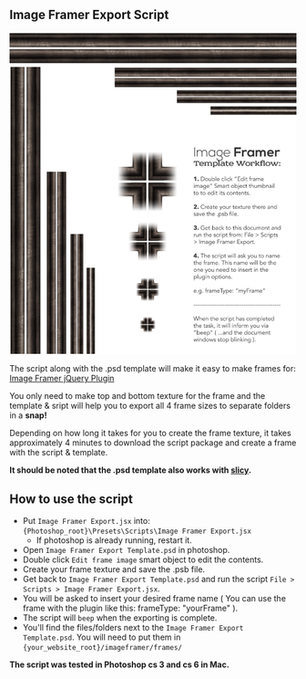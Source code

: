 ## Image Framer Export Script

![Image Framer Export Script](IFET.png)

The script along with the .psd template will make it easy to make frames for: [Image Framer jQuery Plugin](https://github.com/joonaspaakko/Image-Framer-jquery-plugin)

You only need to make top and bottom texture for the frame and the template & sript will help you to export all 4 frame sizes to separate folders in a **snap!**

Depending on how long it takes for you to create the frame texture, it takes approximately 4 minutes to download the script package and create a frame with the script & template.


**It should be noted that the .psd template also works with [slicy](http://macrabbit.com/slicy/).**

## How to use the script

* Put `Image Framer Export.jsx` into: `{Photoshop_root}\Presets\Scripts\Image Framer Export.jsx`
  * If photoshop is already running, restart it.
* Open `Image Framer Export Template.psd` in photoshop.
* Double click `Edit frame image` smart object to edit the contents.
* Create your frame texture and save the .psb file.
* Get back to `Image Framer Export Template.psd` and run the script `File > Scripts > Image Framer Export.jsx`.
* You will be asked to insert your desired frame name ( You can use the frame with the plugin like this: frameType: "yourFrame" ).
* The script will `beep` when the exporting is complete.
* You'll find the files/folders next to the `Image Framer Export Template.psd`. You will need to put them in `{your_website_root}/imageframer/frames/`

**The script was tested in Photoshop cs 3 and cs 6 in Mac.**
